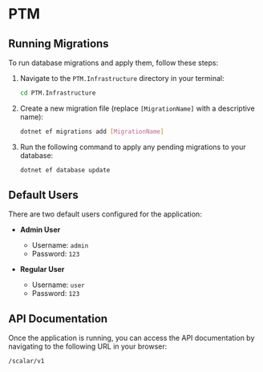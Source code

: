 # PTM

## Running Migrations

To run database migrations and apply them, follow these steps:

1.  Navigate to the `PTM.Infrastructure` directory in your terminal:
    ```bash
    cd PTM.Infrastructure
    ```
2.  Create a new migration file (replace `[MigrationName]` with a descriptive name):
    ```bash
    dotnet ef migrations add [MigrationName]
    ```
3.  Run the following command to apply any pending migrations to your database:
    ```bash
    dotnet ef database update
    ```

## Default Users

There are two default users configured for the application:

*   **Admin User**
    *   Username: `admin`
    *   Password: `123`

*   **Regular User**
    *   Username: `user`
    *   Password: `123`

## API Documentation

Once the application is running, you can access the API documentation by navigating to the following URL in your browser:

```
/scalar/v1
```